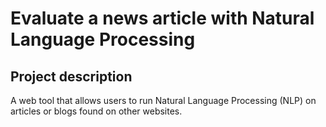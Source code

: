 # Evaluate a news article with Natural Language Processing

## Project description

A web tool that allows users to run Natural Language Processing (NLP) on articles or blogs found on other websites.